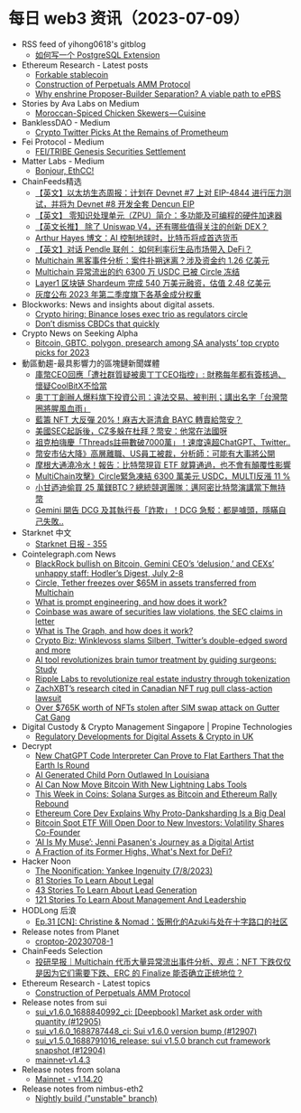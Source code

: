 # 每日 web3 资讯（2023-07-09）

- RSS feed of yihong0618's gitblog
  - [如何写一个 PostgreSQL Extension](https://github.com/yihong0618/gitblog/issues/270)
- Ethereum Research - Latest posts
  - [Forkable stablecoin](https://ethresear.ch/t/forkable-stablecoin/15820/2)
  - [Construction of Perpetuals AMM Protocol](https://ethresear.ch/t/construction-of-perpetuals-amm-protocol/16072/1)
  - [Why enshrine Proposer-Builder Separation? A viable path to ePBS](https://ethresear.ch/t/why-enshrine-proposer-builder-separation-a-viable-path-to-epbs/15710/27)
- Stories by Ava Labs on Medium
  - [Moroccan-Spiced Chicken Skewers — Cuisine](https://medium.com/@avalabs/moroccan-spiced-chicken-skewers-cuisine-4bc27c6d85fe?source=rss-2d09314f14e9------2)
- BanklessDAO - Medium
  - [Crypto Twitter Picks At the Remains of Prometheum](https://medium.com/bankless-dao/crypto-twitter-picks-at-the-remains-of-prometheum-9a847290827c?source=rss----2e8b6adb479c---4)
- Fei Protocol - Medium
  - [FEI/TRIBE Genesis Securities Settlement](https://medium.com/fei-protocol/fei-tribe-genesis-securities-settlement-4f0d844f0bf2?source=rss----b0badb1560ea---4)
- Matter Labs - Medium
  - [Bonjour, EthCC!](https://blog.matter-labs.io/bonjour-ethcc-911ecb181059?source=rss----bd3444e7f3b9---4)
- ChainFeeds精选
  - [【英文】以太坊生态周报：计划在 Devnet #7 上对 EIP-4844 进行压力测试，并将为 Devnet #8 开发全套 Dencun EIP](https://weekinethereumnews.com/week-in-ethereum-news-july-8-2023/)
  - [【英文】  零知识处理单元（ZPU）简介：多功能及可编程的硬件加速器](https://medium.com/@ingonyama/zpu-the-zero-knowledge-processing-unit-f886a48e00e0)
  - [【英文长推】 除了 Uniswap V4，还有哪些值得关注的创新 DEX？](https://twitter.com/DefiIgnas/status/1677296840440676352)
  - [Arthur Hayes 博文：AI 控制地球时，比特币将成首选货币](https://mp.weixin.qq.com/s/ARnr_PjBlyLnvWwXd1M0Ww)
  - [【英文】对话 Pendle 联创： 如何利率衍生品市场带入 DeFi？](https://www.alphaplease.com/p/pendle-permissionless-yield-trading-defi)
  - [Multichain 黑客事件分析：案件扑朔迷离？涉及资金约 1.26 亿美元](https://mp.weixin.qq.com/s/eODFRnJxZZI7d7UwJNyLTA)
  - [Multichain 异常流出的约 6300 万 USDC 已被 Circle 冻结](https://www.theblock.co/post/238459/63-million-in-usdc-frozen-by-circle-following-multichain-breach)
  - [Layer1 区块链 Shardeum 完成 540 万美元融资，估值 2.48 亿美元](https://www.theblock.co/post/238477/wazirx-founders-shardeum-raises-5-4-million-in-strategic-funding)
  - [灰度公布 2023 年第二季度旗下各基金成分权重](https://www.globenewswire.com/en/news-release/2023/07/07/2701070/0/en/Grayscale-Digital-Large-Cap-Fund-Grayscale-DeFi-Fund-and-Grayscale-Smart-Contract-Platform-Ex-Ethereum-Fund-Announce-Rebalancing-of-Funds-for-Second-Quarter-2023.html)
- Blockworks: News and insights about digital assets.
  - [Crypto hiring: Binance loses exec trio as regulators circle](https://blockworks.co/news/binance-loses-exec-trio)
  - [Don’t dismiss CBDCs that quickly](https://blockworks.co/news/cbdc-research-development)
- Crypto News on Seeking Alpha
  - [Bitcoin, GBTC, polygon, presearch among SA analysts’ top crypto picks for 2023](https://seekingalpha.com/news/3986291-bitcoin-gbtc-polygon-presearch-among-sa-analysts-top-crypto-picks-for-2023?utm_source=feed_news_crypto&utm_medium=referral)
- 動區動趨-最具影響力的區塊鏈新聞媒體
  - [庫幣CEO回應「遭社群質疑被奧丁丁CEO指控」: 財務每年都有簽核過、懷疑CoolBitX不恰當](https://www.blocktempo.com/coolbitx-reply/)
  - [奧丁丁創辦人爆料旗下投資公司：違法交易、被判刑；講出名字「台灣幣圈將腥風血雨」](https://www.blocktempo.com/the-founder-of-odin-ding-choked-on-the-investment-company/)
  - [藍籌 NFT 大反彈 20%！麻吉大哥清倉 BAYC 轉賣給幣安？](https://www.blocktempo.com/machi-has-sold-all-his-apes-bullish/)
  - [美國SEC起訴後，CZ多躲在杜拜？幣安：他常在法國呀](https://www.blocktempo.com/with-binance-under-attack-in-france-founder-cz-is-bunkered-down-in-dubai/)
  - [祖克柏嗨慶「Threads註冊數破7000萬」！速度遠超ChatGPT、Twitter..](https://www.blocktempo.com/threads-registered-over-70-million-users-within-three-days/)
  - [幣安市佔大降》高層離職、US員工被裁，分析師：可能有大事將公開](https://www.blocktempo.com/binances-market-share-plummets-senior-executives-leave-layoffs/)
  - [摩根大通澆冷水！報告：比特幣現貨 ETF 就算通過，也不會有顛覆性影響](https://www.blocktempo.com/jpmorgan-bitcoin-spot-etfs-have-limited-impact/)
  - [MultiChain攻擊》Circle緊急凍結 6300 萬美元 USDC，MULTI反漲 11 %](https://www.blocktempo.com/63m-usdc-outflow-funds-from-multichainorg-are-now-frozen/)
  - [小甘迺迪偷買 25 萬鎂BTC？總統競選團隊：邁阿密比特幣演講當下無持幣](https://www.blocktempo.com/jfk-jr-lists-a-brokerage-account-that-might-held-250k-worth-of-bitcoin/)
  - [Gemini 開告 DCG 及其執行長「詐欺」！DCG 急駁：都是噱頭，隱瞞自己失敗..](https://www.blocktempo.com/gemini-exchange-formally-sues-dcg-group-and-its-ceo/)
- Starknet 中文
  - [Starknet 日报 - 355](https://starknetzh.substack.com/p/starknet-355)
- Cointelegraph.com News
  - [BlackRock bullish on Bitcoin, Gemini CEO’s ‘delusion,’ and CEXs’ unhappy staff: Hodler’s Digest, July 2-8](https://cointelegraph.com/magazine/blackrock-bullish-on-bitcoin-gemini-ceos-delusion-and-cexs-unhappy-staff-hodlers-digest-july-2-8/)
  - [Circle, Tether freezes over $65M in assets transferred from Multichain](https://cointelegraph.com/news/circle-tether-freezes-over-65m-in-assets-transferred-from-multichain)
  - [What is prompt engineering, and how does it work?](https://cointelegraph.com/news/what-is-prompt-engineering)
  - [Coinbase was aware of securities law violations, the SEC claims in letter](https://cointelegraph.com/news/coinbase-was-aware-of-securities-law-violations-the-sec-claims)
  - [What is The Graph, and how does it work?](https://cointelegraph.com/explained/what-is-the-graph-and-how-does-it-work)
  - [Crypto Biz: Winklevoss slams Silbert, Twitter’s double-edged sword and more](https://cointelegraph.com/news/crypto-biz-winklevoss-slams-silbert-twitter-double-edged-sword)
  - [AI tool revolutionizes brain tumor treatment by guiding surgeons: Study](https://cointelegraph.com/news/ai-tool-revolutionizes-brain-tumor-treatment-by-guiding-surgeons-study)
  - [Ripple Labs to revolutionize real estate industry through tokenization](https://cointelegraph.com/news/ripple-labs-revolutionize-real-estate-industry-through-tokenization)
  - [ZachXBT’s research cited in Canadian NFT rug pull class-action lawsuit](https://cointelegraph.com/news/zachxbt-s-research-cited-in-canadian-nft-rug-pull-class-action-lawsuit)
  - [Over $765K worth of NFTs stolen after SIM swap attack on Gutter Cat Gang](https://cointelegraph.com/news/over-765k-worth-of-nfts-stolen-after-sim-swap-attack-on-guttercatgang)
- Digital Custody & Crypto Management Singapore | Propine Technologies
  - [Regulatory Developments for Digital Assets & Crypto in UK](https://propine.com/uk-regulatory-developments-in-digital-assets-crypto-rules/)
- Decrypt
  - [New ChatGPT Code Interpreter Can Prove to Flat Earthers That the Earth Is Round](https://decrypt.co/147784/openais-new-code-interpreter-can-prove-to-flat-earthers-that-the-earth-is-round)
  - [AI Generated Child Porn Outlawed In Louisiana](https://decrypt.co/147798/ai-generated-child-porn-outlawed-in-louisiana)
  - [AI Can Now Move Bitcoin With New Lightning Labs Tools](https://decrypt.co/147785/ai-can-now-move-bitcoin-with-new-lightning-labs-tools)
  - [This Week in Coins: Solana Surges as Bitcoin and Ethereum Rally Rebound](https://decrypt.co/147783/this-week-in-coins-solana-surges-bitcoin-ethereum-rebound)
  - [Ethereum Core Dev Explains Why Proto-Danksharding Is a Big Deal](https://decrypt.co/147768/an-ethereum-developer-explains-why-proto-dansharding-is-a-big-deal)
  - [Bitcoin Spot ETF Will Open Door to New Investors: Volatility Shares Co-Founder](https://decrypt.co/147702/bitcoin-spot-etf-will-open-door-to-new-investors-volatility-shares-co-founder)
  - [‘AI Is My Muse’: Jenni Pasanen's Journey as a Digital Artist](https://decrypt.co/147748/ai-is-muse-jenni-pasanen-journey-digital-artist)
  - [A Fraction of its Former Highs, What's Next for DeFi?](https://decrypt.co/147647/fraction-former-highs-whats-next-defi)
- Hacker Noon
  - [The Noonification: Yankee Ingenuity (7/8/2023)](https://hackernoon.com/7-8-2023-noonification?source=rss)
  - [81 Stories To Learn About Legal](https://hackernoon.com/81-stories-to-learn-about-legal?source=rss)
  - [43 Stories To Learn About Lead Generation](https://hackernoon.com/43-stories-to-learn-about-lead-generation?source=rss)
  - [121 Stories To Learn About Management And Leadership](https://hackernoon.com/121-stories-to-learn-about-management-and-leadership?source=rss)
- HODLong 后浪
  - [Ep.31 [CN]: Christine & Nomad：饭圈化的Azuki与处在十字路口的社区](https://hodlong-hou-lang.simplecast.com/episodes/ep31-cn-christine-nomad-azuki-9n0_dG6z)
- Release notes from Planet
  - [croptop-20230708-1](https://github.com/Planetable/Planet/releases/tag/croptop-20230708-1)
- ChainFeeds Selection
  - [投研早报｜Multichain 代币大量异常流出事件分析、观点：NFT 下跌仅仅是因为它们需要下跌、ERC 的 Finalize 能否确立正统地位？](https://substack.chainfeeds.xyz/p/multichain-nft-erc-finalize)
- Ethereum Research - Latest topics
  - [Construction of Perpetuals AMM Protocol](https://ethresear.ch/t/construction-of-perpetuals-amm-protocol/16072)
- Release notes from sui
  - [sui_v1.6.0_1688840992_ci: [Deepbook] Market ask order with quantity (#12905)](https://github.com/MystenLabs/sui/releases/tag/sui_v1.6.0_1688840992_ci)
  - [sui_v1.6.0_1688787448_ci: Sui v1.6.0 version bump (#12907)](https://github.com/MystenLabs/sui/releases/tag/sui_v1.6.0_1688787448_ci)
  - [sui_v1.5.0_1688791016_release: sui v1.5.0 branch cut framework snapshot (#12904)](https://github.com/MystenLabs/sui/releases/tag/sui_v1.5.0_1688791016_release)
  - [mainnet-v1.4.3](https://github.com/MystenLabs/sui/releases/tag/mainnet-v1.4.3)
- Release notes from solana
  - [Mainnet - v1.14.20](https://github.com/solana-labs/solana/releases/tag/v1.14.20)
- Release notes from nimbus-eth2
  - [Nightly build ("unstable" branch)](https://github.com/status-im/nimbus-eth2/releases/tag/nightly)
